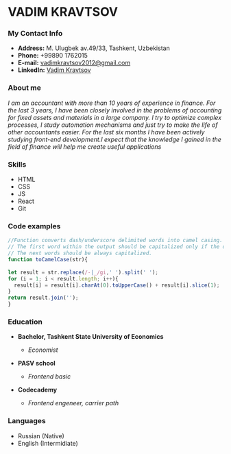 # VADIM KRAVTSOV


### **My Contact Info**
* **Address:** M. Ulugbek av.49/33, Tashkent, Uzbekistan
* **Phone:** +99890 1762015
* **E-mail:** vadimkravtsov2012@gmail.com
* **LinkedIn:** [Vadim Kravtsov](https://www.linkedin.com/in/vadim-kravtsov/?locale=en_US)

### **About me**
*I am an accountant with more than 10 years of experience in finance. For the last 3 years, I have been closely involved in the problems of accounting for fixed assets and materials in a large company. I try to optimize complex processes, I study automation mechanisms and just try to make the life of other accountants easier. For the last six months I have been actively studying front-end development.I expect that the knowledge I gained in the field of finance will help me create useful applications*

### **Skills**
* HTML
* CSS
* JS
* React
* Git

### **Code examples**
```javascript
//Function converts dash/underscore delimited words into camel casing.
// The first word within the output should be capitalized only if the original word was capitalized. 
// The next words should be always capitalized.
function toCamelCase(str){
  
let result = str.replace(/-|_/gi,' ').split(' ');
for (i = 1; i < result.length; i++){
  result[i] = result[i].charAt(0).toUpperCase() + result[i].slice(1);
}
return result.join('');
}
```
### **Education**
* **Bachelor, Tashkent State University of Economics**
    * *Economist*

* **PASV school**   
    * *Frontend basic*
* **Codecademy** 
    * *Frontend engeneer, carrier path*

### **Languages**
* Russian (Native)
* English (Intermidiate)